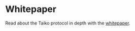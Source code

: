 # Whitepaper

Read about the Taiko protocol in depth with the [whitepaper](https://taikoxyz.github.io/layerx-mono/taiko-whitepaper.pdf).

